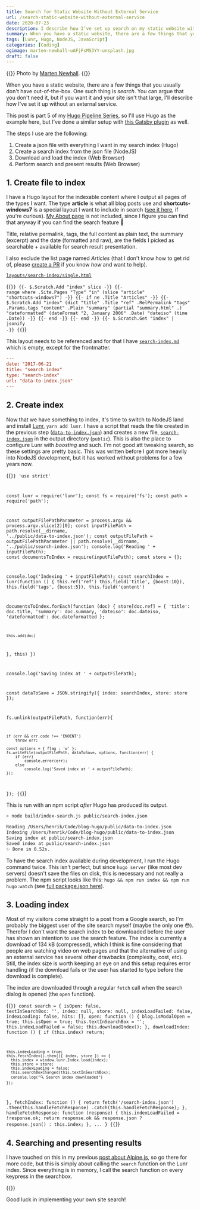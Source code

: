 ```yaml
---
title: Search for Static Website Without External Service
url: /search-static-website-without-external-service
date: 2020-07-23
description: I describe how I’ve set up search on my static website without an external service.
summary: When you have a static website, there are a few things that you usually don’t have out-of-the-box. One such thing is search. You can argue that you don’t need it, but if you want it and your site isn’t that large, I’ll describe how I’ve set it up without an external service.
tags: [Lunr, Hugo, NodeJS, JavaScript]
categories: [Coding]
ogimage: marten-newhall-uAFjFsMS3YY-unsplash.jpg
draft: false  
---
```


{{<post-image image="marten-newhall-uAFjFsMS3YY-unsplash.jpg" alt="person using magnifying glass enlarging the appearance of his nose and sunglasses">}}
Photo by <a href="https://unsplash.com/@laughayette?utm_source=unsplash&utm_medium=referral&utm_content=creditCopyText">
Marten Newhall</a>.
{{</post-image>}}

When you have a static website, there are a few things that you usually don't have out-of-the-box. One such thing is _search_. You can argue that you don't need it, but if you want it and your site isn't that large, I'll describe how I've set it up without an external service. 

This post is part 5 of my [Hugo Pipeline Series][1], so I'll use Hugo as the example here, but I've done a similar setup with [this Gatsby plugin][2] as well.

The steps I use are the following:
1. Create a json file with everything I want in my search index (Hugo)
2. Create a search index from the json file (NodeJS)
3. Download and load the index (Web Browser)
4. Perform search and present results (Web Browser)

## 1. Create file to index

I have a Hugo layout for the indexable content where I output all pages of the types I want. The type **article** is what all blog posts use and **shortcuts-windows7** is a special layout I want to include in search ([see it here](/kortkommandon-windows7/), if you're curious). [My About page](/about) is not included, since I figure you can find that anyway if you can find the search feature 🤪

Title, relative permalink, tags, the full content as plain text, the summary (excerpt) and the date (formatted and raw), are the fields I picked as searchable + available for search result presentation.

I also exclude the list page named _Articles_ (that I don't know how to get rid of, please [create a PR](https://github.com/henriksommerfeld/blog-hugo) if you know _how_ and want to help). 

[`layouts/search-index/single.html`](https://github.com/henriksommerfeld/blog-hugo/blob/master/layouts/search-index/single.html)

{{<code go-html-template>}}
{{- $.Scratch.Add "index" slice -}}
{{- range where .Site.Pages "Type" "in" (slice "article" "shortcuts-windows7") -}}
    {{- if ne .Title "Articles" -}}
        {{- $.Scratch.Add "index" (dict "title" .Title "ref" .RelPermalink "tags" .Params.tags "content" .Plain "summary" (partial "summary.html" .) "dateformatted" (dateFormat "2, January 2006" .Date) "dateiso" (time .Date)) -}}
    {{- end -}}
{{- end -}}
{{- $.Scratch.Get "index" | jsonify -}}
{{</code>}}

This layout needs to be referenced and for that I have [`search-index.md`](https://github.com/henriksommerfeld/blog-hugo/blob/master/content/search-index.md) which is empty, except for the frontmatter.
``` toml
---
date: "2017-06-21
title: "search index"
type: "search-index"
url: "data-to-index.json"
---
```

## 2. Create index

Now that we have something to index, it's time to switch to NodeJS land and install [Lunr][3], `yarn add lunr`. I have a script that reads the file created in the previous step ([`data-to-index.json`][6]) and creates a new file, [`search-index.json`][7] in the output directory (`public`). This is also the place to configure Lunr with _boosting_ and such. I'm not good att tweaking search, so these settings are pretty basic. This was written before I got more heavily into NodeJS development, but it has worked without problems for a few years now.

{{<code javascript>}}
'use strict'

const lunr = require('lunr');
const fs = require('fs');
const path = require('path');

const outputFilePathParameter = process.argv && process.argv.slice(2)[0];
const inputFilePath = path.resolve(__dirname, '../public/data-to-index.json');
const outputFilePath =  outputFilePathParameter || path.resolve(__dirname, '../public/search-index.json');
console.log('Reading ' + inputFilePath);
const documentsToIndex = require(inputFilePath);
const store = {};

console.log('Indexing ' + inputFilePath);
const searchIndex = lunr(function () {
  this.ref('ref')
  this.field('title', {boost:10}),
  this.field('tags', {boost:5}),
  this.field('content')

  documentsToIndex.forEach(function (doc) {
    store[doc.ref] = {
        'title': doc.title,
        'summary': doc.summary,
        'dateiso': doc.dateiso,
        'dateformatted': doc.dateformatted
    };

    this.add(doc)
  }, this)
})

console.log('Saving index at ' + outputFilePath);

const dataToSave = JSON.stringify({
    index: searchIndex,
    store: store
});

fs.unlink(outputFilePath, function(err){

    if (err && err.code !== 'ENOENT')
        throw err;

    const options = { flag : 'w' };
    fs.writeFile(outputFilePath, dataToSave, options, function(err) {
        if (err) 
            console.error(err);
        else
            console.log('Saved index at ' + outputFilePath);
    });
});
{{</code>}}

This is run with an npm script _after_ Hugo has produced its output.

``` sh
> node build/index-search.js public/search-index.json

Reading /Users/henrik/Code/blog-hugo/public/data-to-index.json
Indexing /Users/henrik/Code/blog-hugo/public/data-to-index.json
Saving index at public/search-index.json
Saved index at public/search-index.json
✨ Done in 0.52s.
```

To have the search index available during development, I run the Hugo command twice. This isn't perfect, but since `hugo server` (like most dev servers) doesn't save the files on disk, this is necessary and not really a problem. The npm script looks like this: `hugo && npm run index && npm run hugo:watch` (see [full package.json here][4]).

## 3. Loading index

Most of my visitors come straight to a post from a Google search, so I'm probably the biggest user of the site search myself (maybe the only one 😳). Therefor I don't want the search index to be downloaded before the user has shown an intention to use the search feature. The index is currently a download of 134 kB (compressed), which I think is fine considering that people are watching video on web pages and that the alternative of using an external service has several other drawbacks (complexity, cost, etc). Still, the index size is worth keeping an eye on and this setup requires error handling (if the download fails or the user has started to type before the download is complete).

The index are downloaded through a regular `fetch` call when the search dialog is opened (the `open` function). 

{{<code javascript>}}
const search = {
  isOpen: false,
  textInSearchBox: '',
  index: null,
  store: null,
  indexLoadFailed: false,
  indexLoading: false,
  hits: [],
  open: function () {
    blog.isModalOpen = true;
    this.isOpen = true;
    this.textInSearchBox = '';
    this.indexLoadFailed = false;
    this.downloadIndex();
  },
  downloadIndex: function () {
    if (this.index) return;

    this.indexLoading = true;
    this.fetchIndex().then(({ index, store }) => {
      this.index = window.lunr.Index.load(index);
      this.store = store;
      this.indexLoading = false;
      this.searchBoxChanged(this.textInSearchBox);
      console.log("🔍 Search index downloaded")
    });
  },
  fetchIndex: function () {
    return fetch('/search-index.json')
      .then(this.handleFetchResponse)
      .catch(this.handleFetchResponse);
  },
  handleFetchResponse: function (response) {
    this.indexLoadFailed = !response.ok;
    return response.ok && response.json ? response.json() : this.index;
  },
  ...
}
{{</code>}}

## 4. Searching and presenting results

I have touched on this in my previous [post about Alpine.js][5], so go there for more code, but this is simply about calling the `search` function on the Lunr index. Since everything is in memory, I call the search function on every keypress in the searchbox. 

{{<post-image image="search-react.png" />}}

Good luck in implementing your own site search!


[1]: /hugo-pipeline-series-intro/
[2]: https://www.gatsbyjs.org/packages/@gatsby-contrib/gatsby-plugin-elasticlunr-search/?=lunr
[3]: https://lunrjs.com/
[4]: https://github.com/henriksommerfeld/blog-hugo/blob/master/package.json
[5]: /alpinejs-benefits-and-limitations/#an-example-with-search-results
[6]: /data-to-index.json
[7]: /search-index.json
